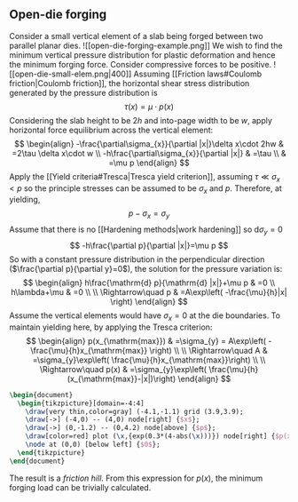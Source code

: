 ## Open-die forging
Consider a small vertical element of a slab being forged between two parallel planar dies.
![[open-die-forging-example.png]]
We wish to find the minimum vertical pressure distribution for plastic deformation and hence the minimum forging force. Consider compressive forces to be positive.
![[open-die-small-elem.png|400]]
Assuming [[Friction laws#Coulomb friction|Coulomb friction]], the horizontal shear stress distribution generated by the pressure distribution is $$
\tau(x)=\mu\cdot p(x)
$$Considering the slab height to be $2h$ and into-page width to be $w$, apply horizontal force equilibrium across the vertical element:$$
\begin{align}
-\frac{\partial\sigma_{x}}{\partial |x|}\delta x\cdot 2hw & =2\tau \delta x\cdot w \\
-h\frac{\partial\sigma_{x}}{\partial |x|} & =\tau \\
 & =\mu p
\end{align}
$$Apply the [[Yield criteria#Tresca|Tresca yield criterion]], assuming $\tau\ll\sigma_{x}<p$ so the principle stresses can be assumed to be $\sigma_{x}$ and $p$. Therefore, at yielding,$$
p-\sigma_{x} = \sigma_{y}
$$Assume that there is no [[Hardening methods|work hardening]] so $\mathrm{d}\sigma_{y}=0$ $$
-h\frac{\partial p}{\partial |x|}=\mu p
$$So with a constant pressure distribution in the perpendicular direction ($\frac{\partial p}{\partial y}=0$), the solution for the pressure variation is:$$
\begin{align}
h\frac{\mathrm{d} p}{\mathrm{d} |x|}+\mu p & =0 \\
h\lambda+\mu & =0 \\
 \\
\Rightarrow\quad p & =A\exp\left( -\frac{\mu}{h}|x| \right)
\end{align}
$$Assume the vertical elements would have $\sigma_{x}=0$ at the die boundaries. To maintain yielding here, by applying the Tresca criterion:
$$
\begin{align}
p(x_{\mathrm{max}}) & =\sigma_{y} = A\exp\left( -\frac{\mu}{h}x_{\mathrm{max}} \right) \\
 \\
\Rightarrow\quad A & =\sigma_{y}\exp\left( \frac{\mu}{h}x_{\mathrm{max}}\right) \\
 \\
\Rightarrow\quad p(x) & =\sigma_{y}\exp\left( \frac{\mu}{h}(x_{\mathrm{max}}-|x|)\right)
\end{align}
$$
```tikz
\begin{document}
  \begin{tikzpicture}[domain=-4:4]
	\draw[very thin,color=gray] (-4.1,-1.1) grid (3.9,3.9);
    \draw[->] (-4,0) -- (4,0) node[right] {$x$};
    \draw[->] (0,-1.2) -- (0,4.2) node[above] {$p$};
    \draw[color=red] plot (\x,{exp(0.3*(4-abs(\x)))}) node[right] {$p(x_{\mathrm{max}}) =\sigma_{y}$};
	\node at (0,0) [below left] {$0$};
  \end{tikzpicture}
\end{document}
```

The result is a *friction hill*. From this expression for $p(x)$, the minimum forging load can be trivially calculated.
